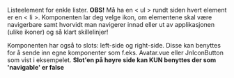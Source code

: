 Listeelement for enkle lister. <strong>OBS!</strong> Må ha en < ul > rundt siden hvert element er en < li >.
Komponenten lar deg velge ikon, om elementene skal være navigerbare samt hvorvidt man navigerer innad eller ut av applikasjonen (ulike ikoner) og så klart skillelinjer!

Komponenten har også to slots: left-side og right-side. Disse kan benyttes for å sende inn egne komponenter som f.eks. Avatar.vue eller JnIconButton som vist 
i eksempelet. <strong>Slot'en på høyre side kan KUN benyttes der som 'navigable' er false </slot>

```[import](./../../examples/ListElementDemo.vue)
```